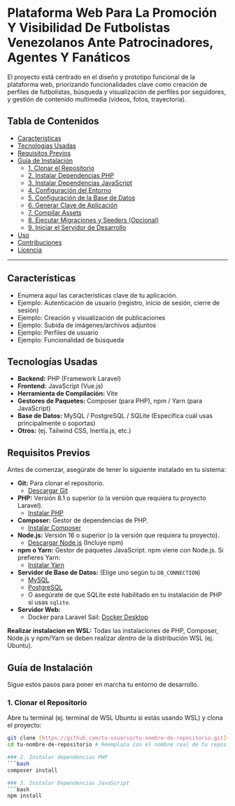 # Plataforma Web Para La Promoción Y Visibilidad De Futbolistas Venezolanos Ante Patrocinadores, Agentes Y Fanáticos 

El proyecto está centrado en el diseño y prototipo funcional de la plataforma web, priorizando funcionalidades clave como creación de perfiles de futbolistas, búsqueda y visualización de perfiles por seguidores, y gestión de contenido multimedia (videos, fotos, trayectoria).


## Tabla de Contenidos

- [Características](#caracter%C3%ADsticas)
- [Tecnologías Usadas](#tecnolog%C3%ADas-usadas)
- [Requisitos Previos](#requisitos-previos)
- [Guía de Instalación](#gu%C3%ADa-de-instalaci%C3%B3n)
    - [1. Clonar el Repositorio](#1-clonar-el-repositorio)
    - [2. Instalar Dependencias PHP](#2-instalar-dependencias-php)
    - [3. Instalar Dependencias JavaScript](#3-instalar-dependencias-javascript)
    - [4. Configuración del Entorno](#4-configuraci%C3%B3n-del-entorno)
    - [5. Configuración de la Base de Datos](#5-configuraci%C3%B3n-de-la-base-de-datos)
    - [6. Generar Clave de Aplicación](#6-generar-clave-de-aplicaci%C3%B3n)
    - [7. Compilar Assets](#7-compilar-assets)
    - [8. Ejecutar Migraciones y Seeders (Opcional)](#8-ejecutar-migraciones-y-seeders-opcional)
    - [9. Iniciar el Servidor de Desarrollo](#9-iniciar-el-servidor-de-desarrollo)
- [Uso](#uso)
- [Contribuciones](#contribuciones)
- [Licencia](#licencia)

---

## Características

* Enumera aquí las características clave de tu aplicación.
* Ejemplo: Autenticación de usuario (registro, inicio de sesión, cierre de sesión)
* Ejemplo: Creación y visualización de publicaciones
* Ejemplo: Subida de imágenes/archivos adjuntos
* Ejemplo: Perfiles de usuario
* Ejemplo: Funcionalidad de búsqueda

## Tecnologías Usadas

* **Backend:** PHP (Framework Laravel)
* **Frontend:** JavaScript (Vue.js)
* **Herramienta de Compilación:** Vite
* **Gestores de Paquetes:** Composer (para PHP), npm / Yarn (para JavaScript)
* **Base de Datos:** MySQL / PostgreSQL / SQLite (Especifica cuál usas principalmente o soportas)
* **Otros:** (ej. Tailwind CSS, Inertia.js, etc.)

## Requisitos Previos

Antes de comenzar, asegúrate de tener lo siguiente instalado en tu sistema:

* **Git:** Para clonar el repositorio.
    * [Descargar Git](https://git-scm.com/downloads)
* **PHP:** Versión 8.1 o superior (o la versión que requiera tu proyecto Laravel).
    * [Instalar PHP](https://www.php.net/manual/en/install.php)
* **Composer:** Gestor de dependencias de PHP.
    * [Instalar Composer](https://getcomposer.org/download/)
* **Node.js:** Versión 16 o superior (o la versión que requiera tu proyecto).
    * [Descargar Node.js](https://nodejs.org/en/download/) (Incluye npm)
* **npm o Yarn:** Gestor de paquetes JavaScript. npm viene con Node.js. Si prefieres Yarn:
    * [Instalar Yarn](https://classic.yarnpkg.com/lang/en/docs/install/)
* **Servidor de Base de Datos:** (Elige uno según tu `DB_CONNECTION`)
    * [MySQL](https://dev.mysql.com/downloads/mysql/)
    * [PostgreSQL](https://www.postgresql.org/download/)
    * O asegúrate de que SQLite esté habilitado en tu instalación de PHP si usas `sqlite`.
* **Servidor Web:** 
    * Docker para Laravel Sail: [Docker Desktop](https://www.docker.com/products/docker-desktop/)

**Realizar instalacion en WSL:** Todas las instalaciones de PHP, Composer, Node.js y npm/Yarn se deben realizar *dentro* de la distribución WSL (ej. Ubuntu).

## Guía de Instalación

Sigue estos pasos para poner en marcha tu entorno de desarrollo.

### 1. Clonar el Repositorio

Abre tu terminal (ej. terminal de WSL Ubuntu si estás usando WSL) y clona el proyecto:

```bash
git clone [https://github.com/tu-usuario/tu-nombre-de-repositorio.git](https://github.com/tu-usuario/tu-nombre-de-repositorio.git)
cd tu-nombre-de-repositorio # Reemplaza con el nombre real de tu repositorio (ej. plataformawebfutbol)

### 2. Instalar dependencias PHP
```bash
composer install

### 3. Instalar Dependencias JavaScript
```bash
npm install
